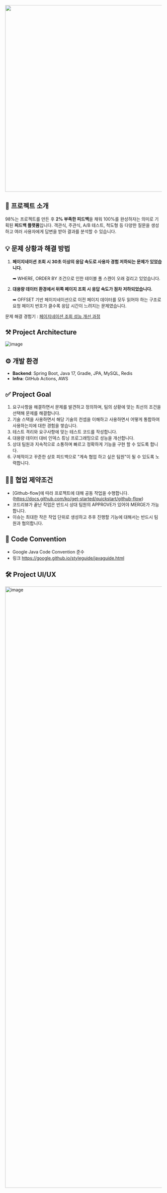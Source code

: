 
<div align="center">
  <img src="https://github.com/user-attachments/assets/b9b2ca4a-222d-4c3d-9d27-4e62d90a6a6a" width="600"/>
</div>


## 📝 **프로젝트 소개**

98%는 프로젝트를 만든 후 **2% 부족한 피드백**을 채워 100%를 완성하자는 의미로 기획된 **피드백 플랫폼**입니다.
객관식, 주관식, A/B 테스트, 척도형 등 다양한 질문을 생성하고 여러 사용자에게 답변을 받아 결과를 분석할 수 있습니다.

## **💡 문제 상황과 해결 방법**

1. **페이지네이션 조회 시 30초 이상의 응답 속도로 사용자 경험 저하되는 문제가 있었습니다.**
   
    ➡ WHERE, ORDER BY 조건으로 인한 테이블 풀 스캔이 오래 걸리고 있었습니다.
    

1. **대용량 데이터 환경에서 뒤쪽 페이지 조회 시 응답 속도가 점차 저하되었습니다.**
    
    ➡ OFFSET 기반 페이지네이션으로 이전 페이지 데이터를 모두 읽어야 하는 구조로 요청 페이지 번호가 클수록 응답 시간이 느려지는 문제였습니다.
    

문제 해결 경험기 : [페이지네이션 조회 성능 개선 과정](https://velog.io/@dnzp75/OFFSET-%ED%8E%98%EC%9D%B4%EC%A7%80%EB%84%A4%EC%9D%B4%EC%85%98-%EC%84%B1%EB%8A%A5-%EC%B5%9C%EC%A0%81%ED%99%94-%EC%BB%A4%EB%B2%84%EB%A7%81-%EC%9D%B8%EB%8D%B1%EC%8A%A4%EC%99%80-%EC%84%9C%EB%B8%8C%EC%BF%BC%EB%A6%AC-%ED%99%9C%EC%9A%A9%ED%95%98%EA%B8%B0)

## **⚒️ Project Architecture**

![image](https://github.com/user-attachments/assets/f7266d74-8e6c-4087-aaac-26d69c514f40)

## ⚙ **개발 환경**

- **Backend**: Spring Boot, Java 17, Gradle, JPA, MySQL, Redis
- **Infra**: GitHub Actions, AWS


## **✅ Project Goal**

1. 요구사항을 해결하면서 문제를 발견하고 정의하며, 팀의 상황에 맞는 최선의 조건을 선택해 문제를 해결합니다.
2. 기술 스택을 사용하면서 해당 기술의 컨셉을 이해하고 사용하면서 어떻게 통합하여 사용하는지에 대한 경험을 쌓습니다.
3. 테스트 격리와 요구사항에 맞는 테스트 코드를 작성합니다.
4. 대용량 데이터 대비 인덱스 튜닝 프로그래밍으로 성능을 개선합니다.
5. 상대 팀원과 지속적으로 소통하며 빠르고 정확하게 기능을 구현 할 수 있도록 합니다.
6. 구체적이고 꾸준한 상호 피드백으로 "계속 협업 하고 싶은 팀원"이 될 수 있도록 노력합니다.

## **✍🏻 협업 제약조건**

- [Github-flow]에 따라 프로젝트에 대해 공동 작업을 수행합니다.(https://docs.github.com/ko/get-started/quickstart/github-flow)
- 코드리뷰가 끝난 작업은 반드시 상대 팀원의 APPROVE가 있어야 MERGE가 가능합니다.
- 이슈는 최대한 작은 작업 단위로 생성하고 추후 진행할 기능에 대해서는 반드시 팀원과 협의합니다.

## **👀 Code Convention**

- Google Java Code Convention 준수
- 링크 https://google.github.io/styleguide/javaguide.html 

## **🛠 Project UI/UX**

<img width="1933" alt="image" src="https://github.com/user-attachments/assets/fccafe2c-58a8-4e5c-b782-c039cb0b0b9f" />

